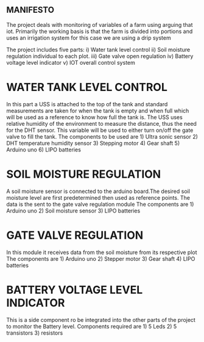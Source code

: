 
## MANIFESTO
The project deals with monitoring of variables of a farm using arguing that iot.
Primarily the working basis is that the farm is divided into portions and uses an irrigation system for this case we are using a drip system

The project includes five parts:
      i) Water tank level control
     ii) Soil moisture regulation individual to each plot.
    iii) Gate valve open regulation
     iv) Battery voltage level indicator
      v) IOT overall control system

# WATER TANK LEVEL CONTROL
In this part a USS is attached to the top of the tank and standard measurements are taken for when the tank is empty and when full which will be used as a reference to know how full the tank is. The USS uses relative humidity of the environment to measure the distance, thus the need for the DHT sensor.
This variable will be used to either turn on/off the gate valve to fill the tank.
The components to be used are
     1) Ultra sonic sensor
     2) DHT temperature humidity sensor
     3) Stepping motor
     4) Gear shaft
     5) Arduino uno
     6) LIPO batteries 

# SOIL MOISTURE REGULATION
A soil moisture sensor is connected to the arduino board.The desired soil moisture level are first predetermined then used as reference points. The data is the sent to the  gate valve regulation module
The components are
     1) Arduino uno
     2) Soil moisture sensor
     3) LIPO batteries

# GATE VALVE REGULATION
In this module it receives data from the soil  moisture from its respective plot
The components are
     1) Arduino uno
     2) Stepper motor
     3) Gear shaft
     4) LIPO batteries

# BATTERY VOLTAGE LEVEL INDICATOR 
This is a side component ro be integrated into the other parts of the project to monitor the Battery level.
Components required are
     1) 5 Leds
     2) 5 transistors
     3) resistors